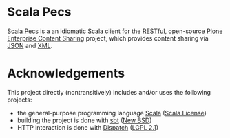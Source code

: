 Scala Pecs
==========

[Scala Pecs][1] is a an idiomatic [Scala][2] client for the [RESTful][3],
open-source [Plone Enterprise Content Sharing][4] project, which provides
content sharing via [JSON][5] and [XML][6].


Acknowledgements
================

This project directly (nontransitively) includes and/or uses the following
projects:

- the general-purpose programming language [Scala][2] ([Scala License][7])
- building the project is done with [sbt][8] ([New BSD][9])
- HTTP interaction is done with [Dispatch][10] ([LGPL 2.1][11])


[1]: https://github.com/wookietreiber/scalapecs
[2]: http://www.scala-lang.org/
[3]: http://en.wikipedia.org/wiki/RESTful
[4]: http://www.rpecs.de
[5]: http://en.wikipedia.org/wiki/JSON
[6]: http://en.wikipedia.org/wiki/XML
[7]: http://www.scala-lang.org/print/146
[8]: https://github.com/harrah/xsbt
[9]: http://www.opensource.org/licenses/BSD-3-Clause
[10]: http://dispatch.databinder.net/Dispatch.html
[11]: http://www.gnu.org/licenses/lgpl-2.1.txt

